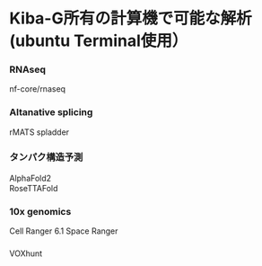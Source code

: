 # Kiba-G所有の計算機で可能な解析　(ubuntu Terminal使用）

### RNAseq
nf-core/rnaseq

### Altanative splicing
rMATS
spladder

### タンパク構造予測
AlphaFold2　　<br>
RoseTTAFold

### 10x genomics
Cell Ranger 6.1
Space Ranger 

### 
VOXhunt


###


###


###


###


###

